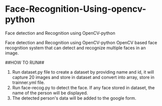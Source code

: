# Face-Recognition-Using-opencv-python
Face detection and Recognition using OpenCV-python


Face detection and Recognition using OpenCV-python
OpenCV based face recognition system that can detect and recognize multiple faces in an image.

##HOW TO RUN##
1. Run dataset.py file to create a dataset by providing name and id, it will capture 20 images and store in dataset and convert into array, store in trainner.yml file.
2. Run face-recog.py to detect the face. If any face stored in dataset, the name of the person will be displayed.
3. The detected person's data will be added to the google form.


